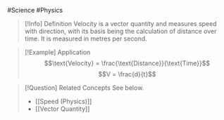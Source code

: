 #Science #Physics

> [!Info] Definition
> Velocity is a vector quantity and measures speed with direction, with its basis being the calculation of distance over time. It is measured in metres per second.

> [!Example] Application
> $$\text{Velocity} = \frac{\text{Distance}}{\text{Time}}$$
> $$V = \frac{d}{t}$$

> [!Question] Related Concepts
> See below.
> - [[Speed (Physics)]]
> - [[Vector Quantity]]
